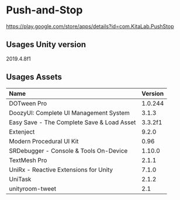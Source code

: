 # Push-and-Stop

https://play.google.com/store/apps/details?id=com.KitaLab.PushStop

## Usages Unity version

2019.4.8f1

## Usages Assets

|Name|Version|
|:--|:--|
|DOTween Pro|1.0.244|
|DoozyUI: Complete UI Management System|3.1.3|
|Easy Save - The Complete Save & Load Asset|3.3.2f1|
|Extenject|9.2.0|
|Modern Procedural UI Kit|0.96|
|SRDebugger - Console & Tools On-Device|1.10.0|
|TextMesh Pro|2.1.1|
|UniRx - Reactive Extensions for Unity|7.1.0|
|UniTask|2.1.2|
|unityroom-tweet|2.1|
